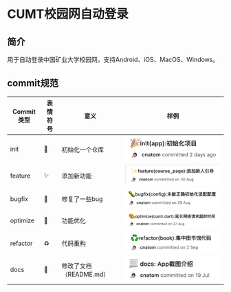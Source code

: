 # CUMT校园网自动登录

## 简介

用于自动登录中国矿业大学校园网，支持Android、iOS、MacOS、Windows。

## commit规范

| Commit类型 | 表情符号 | 意义                    | 样例                                        |
| ---------- | -------- | ----------------------- |-------------------------------------------|
| init       | 🎉        | 初始化一个仓库          | ![img](./docs/images/readme_init.png)     |
| feature    | ✨        | 添加新功能              | ![img](./docs/images/readme_feature.png)  |
| bugfix     | 🐛        | 修复了一些bug           | ![img](./docs/images/readme_bugfix.png)   |
| optimize   | 🎨        | 功能优化                | ![img](./docs/images/readme_optimize.png) |
| refactor   | ♻️        | 代码重构                | ![img](./docs/images/readme_refactor.png) |
| docs       | 📑        | 修改了文档（README.md） | ![img](./docs/images/readme_docs.png)     |

